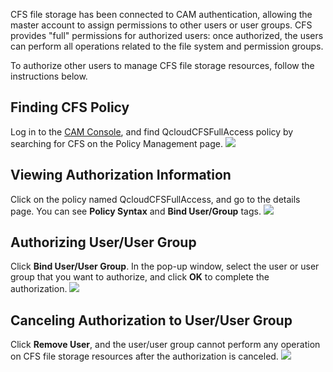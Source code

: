 CFS file storage has been connected to CAM authentication, allowing the master account to assign permissions to other users or user groups. CFS provides "full" permissions for authorized users: once authorized, the users can perform all operations related to the file system and permission groups.

To authorize other users to manage CFS file storage resources, follow the instructions below.

## Finding CFS Policy
Log in to the [CAM Console](https://console.cloud.tencent.com/cam), and find QcloudCFSFullAccess policy by searching for CFS on the Policy Management page.
![](https://main.qcloudimg.com/raw/5bec8712b800aa8fbc6842040c8f0a0d.png)

## Viewing Authorization Information
Click on the policy named QcloudCFSFullAccess, and go to the details page. You can see **Policy Syntax** and **Bind User/Group** tags.
![](https://main.qcloudimg.com/raw/3f6c1a3a455e505f3b35dd1ec6ee8ae5.png)

## Authorizing User/User Group
Click **Bind User/User Group**. In the pop-up window, select the user or user group that you want to authorize, and click **OK** to complete the authorization.
![](https://main.qcloudimg.com/raw/fec4e159bc7ecd8f9bc7b5d3a3769a06.png)


## Canceling Authorization to User/User Group
Click **Remove User**, and the user/user group cannot perform any operation on CFS file storage resources after the authorization is canceled.
![](https://main.qcloudimg.com/raw/4c4bd44b0592f3f2d51a5fab975dc2e6.png)

